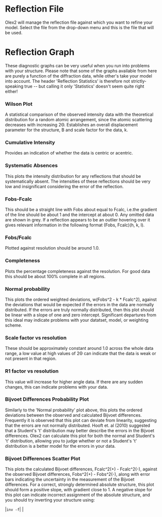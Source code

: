 #  Reflection File
Olex2 will manage the reflection file against which you want to refine your model. Select the file from the drop-down menu and this is the file that will be used.

# Reflection Graph
These diagnostic graphs can be very useful when you run into problems with your structure. Please note that some of the graphs available from here are purely a function of the diffraction data, while other's take your model into account. The header 'Reflection Statistics' is therefore not strictly-speaking true -- but calling it only 'Statistics' doesn't seem quite right either!

### Wilson Plot
A statistical comparison of the observed intensity data with the theoretical distribution for a random atomic arrangement, since the atomic scattering decreases with increasing 2&Theta;. Establishes an overall displacement parameter for the structure, B and scale factor for the data, k.

### Cumulative Intensity
Provides an indication of whether the data is centric or acentric.

### Systematic Absences
This plots the intensity distribution for any reflections that should be systematically absent. The intensities of these reflections should be very low and insignificant considering the error of the reflection.

### Fobs-Fcalc
This should be a straight line with Fobs about equal to Fcalc, i.e.the gradient of the line should be about 1 and the intercept at about 0. Any omitted data are shown in grey. If a reflection appears to be an outlier hovering over it gives relevant information in the following format (Fobs, Fcalc)(h, k, l).

### Fobs/Fcalc
Plotted against resolution should be around 1.0.

### Completeness
Plots the percentage completeness against the resolution. For good data this should be about 100% complete in all regions.

### Normal probability
This plots the ordered weighted deviations, w(Fobs^2 - k * Fcalc^2), against the deviations that would be expected if the errors in the data are normally distributed. If the errors are truly normally distributed, then this plot should be linear with a slope of one and zero intercept. Significant departures from this ideal may indicate problems with your datatset, model, or weighting scheme.

### Scale factor vs resolution
These should be approximately constant around 1.0 across the whole data range, a low value at high values of 2&Theta; can indicate that the data is weak or not present in that region.

### R1 factor vs resolution
This value will increase for higher angle data. If there are any sudden changes, this can indicate problems with your data.

### Bijvoet Differences Probability Plot
Similarly to the 'Normal probability' plot above, this plots the ordered deviations between the observed and calculated Bijvoet differences. Frequently it is observed that this plot can deviate from linearity, suggesting that the errors are not normally distributed. Hooft et. al (2010) suggested that a Student's 't' distribution may better describe the errors in the Bijvoet differences. Olex2 can calculate this plot for both the normal and Student's 't' distribution, allowing you to judge whether or not a Student's 't' distribution is a better model for the errors in your data.

### Bijvoet Differences Scatter Plot
This plots the calculated Bijvoet differences, Fcalc^2(+) - Fcalc^2(-), against the observed Bijvoet differences, Fobs^2(+) - Fobs^2(-), along with error bars indicating the uncertainty in the measurement of the Bijvoet differences. For a correct, strongly determined absolute structure, this plot should form a positive slope, with gradient close to 1. A negative slope for this plot can indicate incorrect assignment of the absolute structure, and you should try inverting your structure using:

|`inv -f`| |

